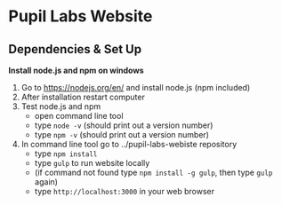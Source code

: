 # Pupil Labs Website

## Dependencies & Set Up

**Install node.js and npm on windows**

1. Go to https://nodejs.org/en/ and install node.js (npm included)
2. After installation restart computer
3. Test node.js and npm
	- open command line tool
	- type `node -v` (should print out a version number)
	- type `npm -v` (should print out a version number)
4. In command line tool go to ../pupil-labs-webiste repository
	- type `npm install`
	- type `gulp` to run website locally 
	- (if command not found type `npm install -g gulp`, then type `gulp` again)
	- type `http://localhost:3000` in your web browser
